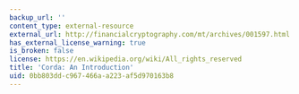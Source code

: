 ```yaml
---
backup_url: ''
content_type: external-resource
external_url: http://financialcryptography.com/mt/archives/001597.html
has_external_license_warning: true
is_broken: false
license: https://en.wikipedia.org/wiki/All_rights_reserved
title: 'Corda: An Introduction'
uid: 0bb803dd-c967-466a-a223-af5d970163b8
---
```


